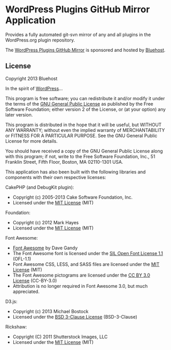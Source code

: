 WordPress Plugins GitHub Mirror Application
===========================================

Provides a fully automated git-svn mirror of any and all plugins in the
WordPress.org plugin repository.

The [WordPress Plugins GitHub Mirror](http://www.pluginmirror.com/) is sponsored
and hosted by [Bluehost](http://www.bluehost.com/).

License
-------

Copyright 2013 Bluehost

In the spirit of [WordPress](http://wordpress.org/)...

This program is free software; you can redistribute it and/or modify it under
the terms of the [GNU General Public License](http://www.gnu.org/licenses/gpl-2.0.txt)
as published by the Free Software Foundation; either version 2 of the License,
or (at your option) any later version.

This program is distributed in the hope that it will be useful, but WITHOUT ANY
WARRANTY; without even the implied warranty of MERCHANTABILITY or FITNESS FOR A
PARTICULAR PURPOSE. See the GNU General Public License for more details.

You should have received a copy of the GNU General Public License along with
this program; if not, write to the Free Software Foundation, Inc., 51 Franklin
Street, Fifth Floor, Boston, MA 02110-1301 USA.

This application has also been built with the following libraries and components
with their own respective licenses:

CakePHP (and DebugKit plugin):

* Copyright (c) 2005-2013 Cake Software Foundation, Inc.
* Licensed under the [MIT License](http://opensource.org/licenses/MIT) (MIT)

Foundation:

* Copyright (c) 2012 Mark Hayes
* Licensed under the [MIT License](http://opensource.org/licenses/MIT) (MIT)

Font Awesome:

* [Font Awesome](http://fortawesome.github.com/Font-Awesome) by Dave Gandy
* The Font Awesome font is licensed under the [SIL Open Font License 1.1](http://scripts.sil.org/OFL) (OFL-1.1)
* Font Awesome CSS, LESS, and SASS files are licensed under the [MIT License](http://opensource.org/licenses/MIT) (MIT)
* The Font Awesome pictograms are licensed under the [CC BY 3.0 License](http://creativecommons.org/licenses/by/3.0/) (CC-BY-3.0)
* Attribution is no longer required in Font Awesome 3.0, but much appreciated.

D3.js:

* Copyright (c) 2013 Michael Bostock
* Licensed under the [BSD 3-Clause License](http://opensource.org/licenses/BSD-3-Clause) (BSD-3-Clause)

Rickshaw:

* Copyright (C) 2011 Shutterstock Images, LLC
* Licensed under the [MIT License](http://opensource.org/licenses/MIT) (MIT)